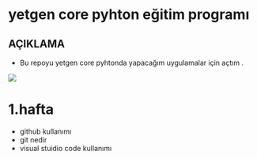 # yetgen core pyhton eğitim programı

## AÇIKLAMA 
- Bu repoyu yetgen core pyhtonda yapacağım uygulamalar için açtım .
<img src="https://yetkingencler.com/wp-content/uploads/2021/07/YetGenLogo.png">


# 1.hafta
- github kullanımı
- git nedir
- visual stuidio code kullanımı

